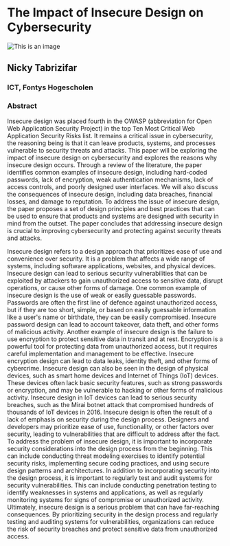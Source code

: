 # The Impact of Insecure Design on Cybersecurity
![This is an image](https://i.ytimg.com/vi/2F1NzaWD0Wg/maxresdefault.jpg)
## Nicky Tabrizifar
### ICT, Fontys Hogescholen

### Abstract
 Insecure design was placed fourth in the OWASP (abbreviation for Open Web Application Security Project) in the top Ten Most Critical Web Application Security Risks list. It remains a critical issue in cybersecurity, the reasoning being is that it can leave products, systems, and processes vulnerable to security threats and attacks. This paper will be exploring the impact of insecure design on cybersecurity and explores the reasons why insecure design occurs. Through a review of the literature, the paper identifies common examples of insecure design, including hard-coded passwords, lack of encryption, weak authentication mechanisms, lack of access controls, and poorly designed user interfaces. We will also discuss the consequences of insecure design, including data breaches, financial losses, and damage to reputation. To address the issue of insecure design, the paper proposes a set of design principles and best practices that can be used to ensure that products and systems are designed with security in mind from the outset. The paper concludes that addressing insecure design is crucial to improving cybersecurity and protecting against security threats and attacks.   

Insecure design refers to a design approach that prioritizes ease of use and convenience over security. It is a problem that affects a wide range of systems, including software applications, websites, and physical devices. Insecure design can lead to serious security vulnerabilities that can be exploited by attackers to gain unauthorized access to sensitive data, disrupt operations, or cause other forms of damage.
One common example of insecure design is the use of weak or easily guessable passwords. Passwords are often the first line of defence against unauthorized access, but if they are too short, simple, or based on easily guessable information like a user's name or birthdate, they can be easily compromised. Insecure password design can lead to account takeover, data theft, and other forms of malicious activity.
Another example of insecure design is the failure to use encryption to protect sensitive data in transit and at rest. Encryption is a powerful tool for protecting data from unauthorized access, but it requires careful implementation and management to be effective. Insecure encryption design can lead to data leaks, identity theft, and other forms of cybercrime.
Insecure design can also be seen in the design of physical devices, such as smart home devices and Internet of Things (IoT) devices. These devices often lack basic security features, such as strong passwords or encryption, and may be vulnerable to hacking or other forms of malicious activity. Insecure design in IoT devices can lead to serious security breaches, such as the Mirai botnet attack that compromised hundreds of thousands of IoT devices in 2016.
Insecure design is often the result of a lack of emphasis on security during the design process. Designers and developers may prioritize ease of use, functionality, or other factors over security, leading to vulnerabilities that are difficult to address after the fact. To address the problem of insecure design, it is important to incorporate security considerations into the design process from the beginning. This can include conducting threat modeling exercises to identify potential security risks, implementing secure coding practices, and using secure design patterns and architectures.
In addition to incorporating security into the design process, it is important to regularly test and audit systems for security vulnerabilities. This can include conducting penetration testing to identify weaknesses in systems and applications, as well as regularly monitoring systems for signs of compromise or unauthorized activity.
Ultimately, insecure design is a serious problem that can have far-reaching consequences. By prioritizing security in the design process and regularly testing and auditing systems for vulnerabilities, organizations can reduce the risk of security breaches and protect sensitive data from unauthorized access.
